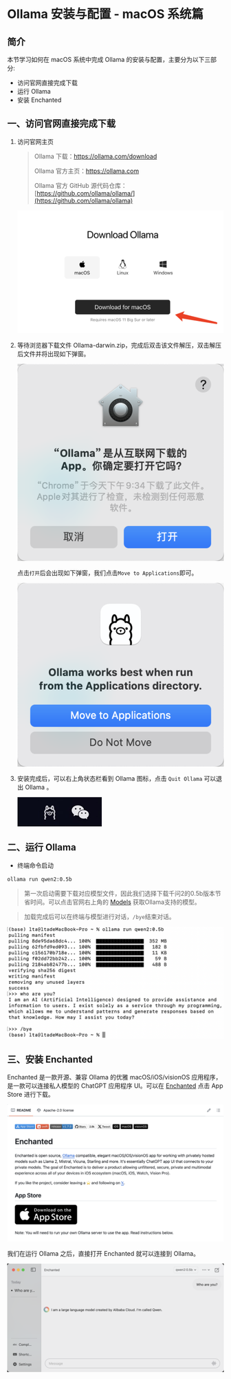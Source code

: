 # Ollama 安装与配置 - macOS 系统篇

## 简介

本节学习如何在 macOS 系统中完成 Ollama 的安装与配置，主要分为以下三部分:

* 访问官网直接完成下载
* 运行 Ollama
* 安装 Enchanted

## 一、访问官网直接完成下载

1. 访问官网主页

   > Ollama 下载：https://ollama.com/download
   > 
   > Ollama 官方主页：https://ollama.com
   > 
   > Ollama 官方 GitHub 源代码仓库：[https://github.com/ollama/ollama/](https://github.com/ollama/ollama)

   ![](../images/C2-1-1.png)

2. 等待浏览器下载文件 Ollama-darwin.zip，完成后双击该文件解压，双击解压后文件并将出现如下弹窗。

   ![](../images/C2-1-2.png)

   点击`打开`后会出现如下弹窗，我们点击`Move to Applications`即可。

   ![](../images/C2-1-3.png)
3. 安装完成后，可以右上角状态栏看到 Ollama 图标，点击 `Quit Ollama` 可以退出 Ollama 。

   ![](../images/C2-1-4.jpg)

## 二、运行 Ollama

- 终端命令启动

```bash
ollama run qwen2:0.5b
```
> 第一次启动需要下载对应模型文件，因此我们选择下载千问2的0.5b版本节省时间。可以点击官网右上角的 [Models](https://ollama.com/library) 获取Ollama支持的模型。

> 加载完成后可以在终端与模型进行对话，`/bye`结束对话。

![](../images/C2-1-5.png)

## 三、安装 Enchanted
Enchanted 是一款开源、兼容 Ollama 的优雅 macOS/iOS/visionOS 应用程序，是一款可以连接私人模型的 ChatGPT 应用程序 UI。可以在 [Enchanted](https://github.com/AugustDev/enchanted) 点击 App Store 进行下载。

![](../images/C2-1-6.png)

我们在运行 Ollama 之后，直接打开 Enchanted 就可以连接到 Ollama。

![](../images/C2-1-7.png)